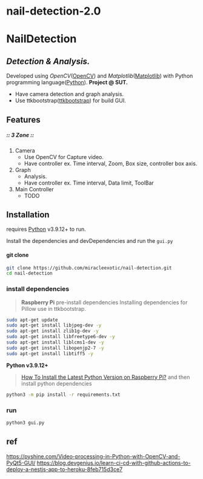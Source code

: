 # nail-detection-2.0

# NailDetection
## _Detection & Analysis._

Developed using _OpenCV_([OpenCV](https://opencv.org/)) and _Matplotlib_([Matplotlib](https://matplotlib.org/)) with Python programming language([Python](https://www.python.org/)). 
**Project @ SUT.**

- Have camera detection and graph analysis.
- Use ttkbootstrap([ttkbootstrap](bootstrap.readthedocs.io/)) for build GUI.

## Features

##### _:: 3 Zone ::_
1. Camera
    - Use OpenCV for Capture video.
    - Have controller ex. Time interval, Zoom, Box size, controller box axis.
2. Graph
    - Analysis.
    - Have controller ex. Time interval, Data limit, ToolBar
3. Main Controller
    - TODO

## Installation

requires [Python](https://www.python.org/) v3.9.12+ to run.

Install the dependencies and devDependencies and run the `gui.py`

#### git clone
```sh
git clone https://github.com/miracleexotic/nail-detection.git
cd nail-detection
```

### install dependencies
>**Raspberry Pi** pre-install dependencies
> Installing dependencies for Pillow use in ttkbootstrap.
```sh
sudo apt-get update
sudo apt-get install libjpeg-dev -y
sudo apt-get install zlib1g-dev -y
sudo apt-get install libfreetype6-dev -y
sudo apt-get install liblcms1-dev -y
sudo apt-get install libopenjp2-7 -y
sudo apt-get install libtiff5 -y
```
**Python v3.9.12+**
> [How To Install the Latest Python Version on Raspberry Pi?](https://raspberrytips.com/install-latest-python-raspberry-pi/)
> and then install python dependencies
```sh
python3 -m pip install -r requirements.txt
```

### run
```sh
python3 gui.py
```

## ref
https://pyshine.com/Video-processing-in-Python-with-OpenCV-and-PyQt5-GUI/
https://blog.devgenius.io/learn-ci-cd-with-github-actions-to-deploy-a-nestjs-app-to-heroku-8feb715d3ce7
